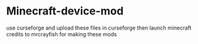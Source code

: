 # Minecraft-device-mod
use curseforge and upload these files in curseforge then launch minecraft
credits to mrcrayfish for making these mods

